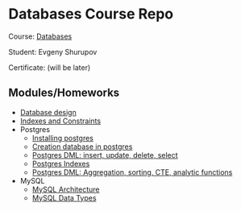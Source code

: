# Databases Course Repo

Course: [Databases](https://otus.ru/lessons/subd/)

Student: Evgeny Shurupov

Certificate: (will be later)

## Modules/Homeworks

- [Database design](01-design)
- [Indexes and Constraints](02-indexes-constraints)
- Postgres
  - [Installing postgres](06-postgres-install)
  - [Creation database in postgres](07-postgres-ddl)
  - [Postgres DML: insert, update, delete, select](09-postgres-dml)
  - [Postgres Indexes](11-postgres-index)
  - [Postgres DML: Aggregation, sorting, CTE, analytic functions](12-postgres-aggreagation-sortin-cte-analytics)
- MySQL
  - [MySQL Architecture](21-mysql-architecture)
  - [MySQL Data Types](22-mysql-data-types)